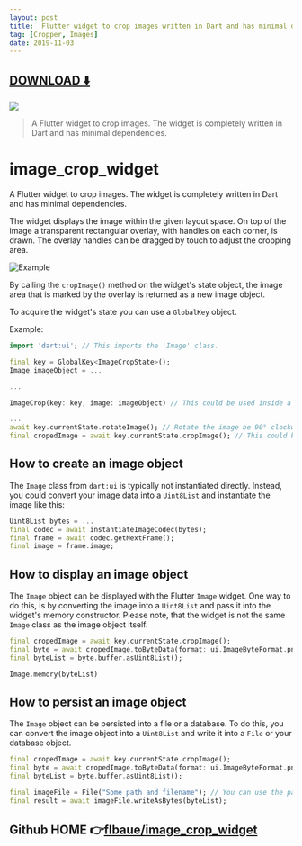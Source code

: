```yaml
---
layout: post
title:  Flutter widget to crop images written in Dart and has minimal dependencies
tag: [Cropper, Images]
date: 2019-11-03
---
```


 


## [DOWNLOAD ️⬇️ ](https://codeload.github.com/flbaue/image_crop_widget/zip/master) 


 
![](https://flutterawesome.com/content/images/2019/10/image_crop_widget.jpg)
 
>
> A Flutter widget to crop images. The widget is completely written in Dart and has minimal dependencies.
>

 
# image_crop_widget

A Flutter widget to crop images. The widget is completely written in Dart and has minimal dependencies.

The widget displays the image within the given layout space. On top of the image a transparent rectangular overlay, with handles on each corner, is drawn. The overlay handles can be dragged by touch to adjust the cropping area.

![Example](https://github.com/flbaue/image_crop_widget/raw/master/assets/example.png)

By calling the `cropImage()` method on the widget's state object, the image area that is marked by the overlay is returned as a new image object.

To acquire the widget's state you can use a `GlobalKey` object.

Example:

```Dart
import 'dart:ui'; // This imports the 'Image' class.

final key = GlobalKey<ImageCropState>();
Image imageObject = ...

...

ImageCrop(key: key, image: imageObject) // This could be used inside a  build method.

...
await key.currentState.rotateImage(); // Rotate the image be 90° clockwise.
final cropedImage = await key.currentState.cropImage(); // This could be used inside a 'onPress' handler method.
```

## How to create an image object

The `Image` class from `dart:ui` is typically not instantiated directly. Instead, you could convert your image data into a `Uint8List` and instantiate the image like this:

```Dart
Uint8List bytes = ...
final codec = await instantiateImageCodec(bytes);
final frame = await codec.getNextFrame();
final image = frame.image;
```

## How to display an image object

The `Image` object can be displayed with the Flutter `Image` widget. One way to do this, is by converting the image into a `Uint8List` and pass it into the widget's memory constructor. Please note, that the widget is not the same `Image` class as the image object itself.

```Dart
final cropedImage = await key.currentState.cropImage();
final byte = await cropedImage.toByteData(format: ui.ImageByteFormat.png);
final byteList = byte.buffer.asUint8List();

Image.memory(byteList)
```

## How to persist an image object

The `Image` object can be persisted into a file or a database. To do this, you can convert the image object into a `Uint8List` and write it into a `File` or your database object.

```Dart
final cropedImage = await key.currentState.cropImage();
final byte = await cropedImage.toByteData(format: ui.ImageByteFormat.png);
final byteList = byte.buffer.asUint8List();

final imageFile = File("Some path and filename"); // You can use the path_provider package to locate the right path.
final result = await imageFile.writeAsBytes(byteList);
```

## Github HOME 👉[flbaue/image_crop_widget](http://github.com/flbaue/image_crop_widget)